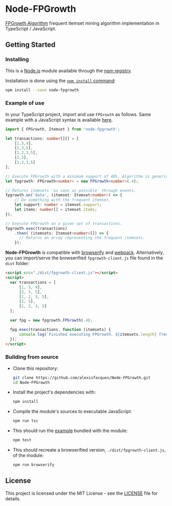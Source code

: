# Node-FPGrowth
[FPGrowth Algorithm](https://en.wikibooks.org/wiki/Data_Mining_Algorithms_In_R/Frequent_Pattern_Mining/The_FP-Growth_Algorithm) frequent itemset mining algorithm implementation in TypeScript / JavaScript.

## Getting Started

### Installing

This is a [Node.js](https://nodejs.org/en/) module available through the [npm registry](https://www.npmjs.com/).

Installation is done using the [`npm install` command](https://docs.npmjs.com/getting-started/installing-npm-packages-locally):

```bash
npm install --save node-fpgrowth
```

### Example of use

In your TypeScript project, import and use `FPGrowth` as follows. Same example with a JavaScript syntax is available [here](./examples/example.js).

```typescript
import { FPGrowth, Itemset } from 'node-fpgrowth';

let transactions: number[][] = [
    [1,3,4],
    [2,3,5],
    [1,2,3,5],
    [2,5],
    [1,2,3,5]
];

// Execute FPGrowth with a minimum support of 40%. Algorithm is generic.
let fpgrowth: FPGrowth<number> = new FPGrowth<number>(.4);

// Returns itemsets 'as soon as possible' through events.
fpgrowth.on('data', (itemset: Itemset<number>) => {
    // Do something with the frequent itemset.
    let support: number = itemset.support;
    let items: number[] = itemset.items;
});

// Execute FPGrowth on a given set of transactions.
fpgrowth.exec(transactions)
    .then( (itemsets: Itemset<number>[]) => {
      // Returns an array representing the frequent itemsets.
    });

```

**Node-FPGrowth** is compatible with [browserify](http://browserify.org/) and [webpack](https://webpack.js.org/).
Alternatively, you can import/serve the browserified `fpgrowth-client.js` file found in the `dist` folder:

```html
<script src="./dist/fpgrowth-client.js"></script>
<script>
  var transactions = [
      [1, 3, 4],
      [2, 3, 5],
      [1, 2, 3, 5],
      [2, 5],
      [1, 2, 3, 5]
  ];

  var fpg = new fpgrowth.FPGrowth(.4);

  fpg.exec(transactions, function (itemsets) {
      console.log(`Finished executing FPGrowth. ${itemsets.length} frequent itemset(s) were found.`);
  });
</script>
```

### Building from source
- Clone this repository:
  ```bash
  git clone https://github.com/alexisfacques/Node-FPGrowth.git
  cd Node-FPGrowth
  ```
- Install the project's dependencies with:
  ```bash
  npm install
  ```
- Compile the module's sources to executable JavaScript:
  ```bash
  npm run tsc
  ```
- This should run the [example](./examples/example.js) bundled with the module:
  ```bash
  npm test
  ```
- This should recreate a browserified version, `./dist/fpgrowth-client.js`, of the module:
  ```bash
  npm run browserify
  ```

## License

This project is licensed under the MIT License - see the [LICENSE](LICENSE) file for details.
